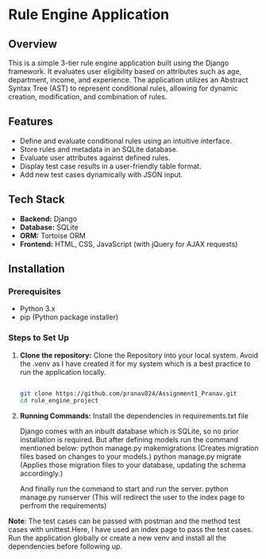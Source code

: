 # Rule Engine Application

## Overview
This is a simple 3-tier rule engine application built using the Django framework. It evaluates user eligibility based on attributes such as age, department, income, and experience. The application utilizes an Abstract Syntax Tree (AST) to represent conditional rules, allowing for dynamic creation, modification, and combination of rules.

## Features
- Define and evaluate conditional rules using an intuitive interface.
- Store rules and metadata in an SQLite database.
- Evaluate user attributes against defined rules.
- Display test case results in a user-friendly table format.
- Add new test cases dynamically with JSON input.

## Tech Stack
- **Backend:** Django
- **Database:** SQLite
- **ORM:** Tortoise ORM
- **Frontend:** HTML, CSS, JavaScript (with jQuery for AJAX requests)

## Installation

### Prerequisites
- Python 3.x
- pip (Python package installer)

### Steps to Set Up

1. **Clone the repository:**
   Clone the Repository into your local system. Avoid the .venv as I have created it for my system which is a best practice to run the application locally.
   ```bash or powershell

   git clone https://github.com/pranav824/Assignment1_Pranav.git
   cd rule_engine_project
   
2. **Running Commands:**
   Install the dependencies in requirements.txt file

   Django comes with an inbuilt database which is SQLite, so no prior installation is required. But after defining models run the command mentioned below:
   python manage.py makemigrations (Creates migration files based on changes to your models.)
   python manage.py migrate (Applies those migration files to your database, updating the schema accordingly.)

   And finally run the command to start and run the server.
   python manage.py runserver (This will redirect the user to the index page to perfrom the requirements)

**Note**:
   The test cases can be passed with postman and the method test cases with unittest.Here, I have used an index page to pass the test cases.
   Run the application globally or create a new venv and install all the dependencies before following up.
   
   

